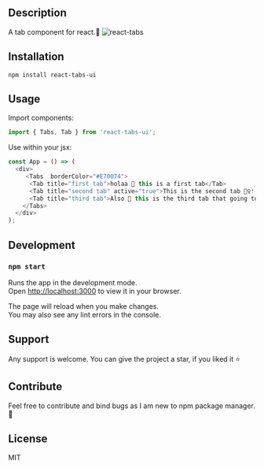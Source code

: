## Description

A tab component for react.🎉
![react-tabs](https://user-images.githubusercontent.com/49230384/147813827-3846dbc8-9085-4606-9444-9bfe9a904edb.png)


## Installation

```
npm install react-tabs-ui
```

## Usage

Import components:

```js
import { Tabs, Tab } from 'react-tabs-ui';
```

Use within your jsx:

```js
const App = () => (
  <div>
     <Tabs  borderColor="#E70074">
      <Tab title="first tab">holaa 👋 this is a first tab</Tab>
      <Tab title="second tab" active="true">This is the second tab 🙋‍♀️!!!</Tab>
      <Tab title="third tab">Also 🎈 this is the third tab that going to be displayed! ha ha!!</Tab>
    </Tabs>
  </div>
);
```

## Development

### `npm start`

Runs the app in the development mode.\
Open [http://localhost:3000](http://localhost:3000) to view it in your browser.

The page will reload when you make changes.\
You may also see any lint errors in the console.

## Support

Any support is welcome. You can give the project a star, if you liked it ⭐

## Contribute
Feel free to contribute and bind bugs as I am new to npm package manager.🎉

## License
MIT
